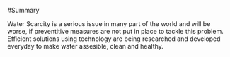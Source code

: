 
#Summary

Water Scarcity is a serious issue in many part of the world and will be worse, if preventitive measures are not put in place to tackle this problem.
Efficient solutions using technology are being researched and developed everyday to make water assesible, clean and healthy.
